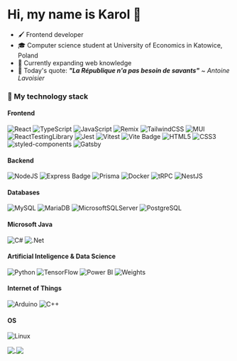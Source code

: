 # Hi, my name is Karol 👋

- 🖌️ Frontend developer
- 🎓 Computer science student at University of Economics in Katowice, Poland
- 🌱 Currently expanding web knowledge
- 📖 Today's quote: ***"La République n'a pas besoin de savants"*** ~ *Antoine Lavoisier*

### 🔧 My technology stack

#### Frontend
![React](https://img.shields.io/badge/React-20232A?style=flat-square&logo=react&logoColor=61DAFB) 
![TypeScript](https://img.shields.io/badge/TypeScript-007ACC?style=flat-square&logo=typescript&logoColor=white) 
![JavaScript](https://img.shields.io/badge/JavaScript-F7DF1E?style=flat-square&logo=javascript&logoColor=black) 
![Remix](https://img.shields.io/badge/Remix-000?logo=remix&logoColor=fff&style=flat-square)
![TailwindCSS](https://img.shields.io/badge/Tailwind_CSS-38B2AC?style=flat-square&logo=tailwind-css&logoColor=white) 
![MUI](https://img.shields.io/badge/MUI-007FFF?logo=mui&logoColor=fff&style=flat-square)
![ReactTestingLibrary](https://img.shields.io/badge/React%20Testing%20Library-323330?style=flat-square&logo=testing-library&logoColor=red) 
![Jest](https://img.shields.io/badge/Jest-C21325?logo=jest&logoColor=fff&style=flat-square)
![Vitest](https://img.shields.io/badge/Vitest-6E9F18?logo=vitest&logoColor=fff&style=flat-square)
![Vite Badge](https://img.shields.io/badge/Vite-646CFF?logo=vite&logoColor=fff&style=flat-square)
![HTML5](https://img.shields.io/badge/HTML5-%23E34F26.svg?style=flat-square&logo=html5&logoColor=white) 
![CSS3](https://img.shields.io/badge/CSS3-%231572B6.svg?style=flat-square&logo=css3&logoColor=white) 
![styled-components](https://img.shields.io/badge/styled--components-DB7093?logo=styledcomponents&logoColor=fff&style=flat-square)
![Gatsby](https://img.shields.io/badge/Gatsby-%23663399.svg?logo=gatsby&logoColor=white&style=flat-square)

#### Backend
![NodeJS](https://img.shields.io/badge/Node.js-43853D?style=flat-square&logo=node.js&logoColor=white) 
![Express Badge](https://img.shields.io/badge/Express-000?logo=express&logoColor=fff&style=flat-square)
![Prisma](https://img.shields.io/badge/Prisma-2D3748?logo=prisma&logoColor=fff&style=flat-square)
![Docker](https://img.shields.io/badge/Docker-2496ED?logo=docker&logoColor=fff&style=flat-square)
![tRPC](https://img.shields.io/badge/tRPC-2596BE?logo=trpc&logoColor=fff&style=flat-square)
![NestJS](https://img.shields.io/badge/nestjs-%23E0234E.svg?logo=nestjs&logoColor=white&style=flat-square)

#### Databases
![MySQL](https://img.shields.io/badge/MySQL-00718B?style=flat-square&logo=mysql&logoColor=white) 
![MariaDB](https://img.shields.io/badge/MariaDB-003545?style=flat-square&logo=mariadb&logoColor=white) 
![MicrosoftSQLServer](https://img.shields.io/badge/Microsoft%20SQL%20Server-CC2927?style=flat-square&logo=microsoft%20sql%20server&logoColor=white) 
![PostgreSQL](https://img.shields.io/badge/PostgreSQL-%23316192.svg?style=flat-square&logo=postgresql&logoColor=white)

#### Microsoft Java
![C#](https://img.shields.io/badge/C%23-%23239120.svg?style=flat-square&logo=csharp&logoColor=white) 
![.Net](https://img.shields.io/badge/.NET-5C2D91?style=flat-square&logo=.net&logoColor=white) 

#### Artificial Inteligence & Data Science
![Python](https://img.shields.io/badge/Python-3670A0?style=flat-square&logo=python&logoColor=ffdd54)
![TensorFlow](https://img.shields.io/badge/TensorFlow-FF6F00?style=flat-square&logo=tensorflow&logoColor=white) 
![Power BI](https://img.shields.io/badge/Power%20BI-F2C811?logo=powerbi&logoColor=000&style=flat-square)
![Weights](https://img.shields.io/badge/Weights_&_Biases-FFBE00?style=flat-square&logo=WeightsAndBiases&logoColor=white)

#### Internet of Things
![Arduino](https://img.shields.io/badge/Arduino-00979D?style=flat-square&logo=Arduino&logoColor=white)
![C++](https://img.shields.io/badge/C%2B%2B-00599C?logo=cplusplus&logoColor=fff&style=flat-square)

#### OS
![Linux](https://img.shields.io/badge/Linux-FCC624?logo=linux&logoColor=000&style=flat-square)

<a href="https://github.com/karolstawowski">
  <img align="center" src="https://github-readme-stats.vercel.app/api?username=karolstawowski&show_icons=true&theme=github_dark&rank_icon=github&line_height=27">
</a>

<a href="https://github.com/karolstawowski">
  <img align="center" src="https://github-readme-stats.vercel.app/api/top-langs/?username=karolstawowski&theme=github_dark&langs_count=3&card_width=320&size_weight=0.5&count_weight=0.5&hide=jupyter%20notebook">
</a>
